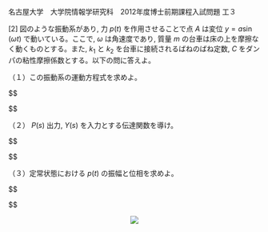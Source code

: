 名古屋大学　大学院情報学研究科　2012年度博士前期課程入試問題 工３

\[2] 図のような振動系があり, 力 $p(t)$ を作用させることで点 $A$ は変位 $y = a\sin(ωt)$ で動いている。ここで, $ω$ は角速度であり, 質量 $m$ の台車は床の上を摩擦なく動くものとする。また, $k_1$ と $k_2$ を台車に接続されるばねのばね定数, $C$ をダンパの粘性摩擦係数とする。以下の問に答えよ。

（１）この振動系の運動方程式を求めよ。

$$

$$

（２） $P(s)$ 出力, $Y(s)$ を入力とする伝達関数を導け。

$$

$$

（３）定常状態における $p(t)$ の振幅と位相を求めよ。

$$

$$

<p align="center">
    <img src="https://gcdnb.pbrd.co/images/vtnNe3ckePXp.png?o=1"/>
</p>

